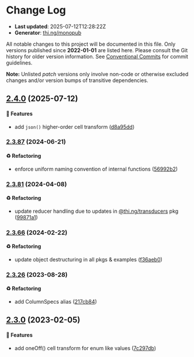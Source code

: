 # Change Log

- **Last updated**: 2025-07-12T12:28:22Z
- **Generator**: [thi.ng/monopub](https://thi.ng/monopub)

All notable changes to this project will be documented in this file.
Only versions published since **2022-01-01** are listed here.
Please consult the Git history for older version information.
See [Conventional Commits](https://conventionalcommits.org/) for commit guidelines.

**Note:** Unlisted _patch_ versions only involve non-code or otherwise excluded changes
and/or version bumps of transitive dependencies.

## [2.4.0](https://github.com/thi-ng/umbrella/tree/@thi.ng/csv@2.4.0) (2025-07-12)

#### 🚀 Features

- add `json()` higher-order cell transform ([d8a95dd](https://github.com/thi-ng/umbrella/commit/d8a95dd))

### [2.3.87](https://github.com/thi-ng/umbrella/tree/@thi.ng/csv@2.3.87) (2024-06-21)

#### ♻️ Refactoring

- enforce uniform naming convention of internal functions ([56992b2](https://github.com/thi-ng/umbrella/commit/56992b2))

### [2.3.81](https://github.com/thi-ng/umbrella/tree/@thi.ng/csv@2.3.81) (2024-04-08)

#### ♻️ Refactoring

- update reducer handling due to updates in [@thi.ng/transducers](https://github.com/thi-ng/umbrella/tree/main/packages/transducers) pkg ([99871a1](https://github.com/thi-ng/umbrella/commit/99871a1))

### [2.3.66](https://github.com/thi-ng/umbrella/tree/@thi.ng/csv@2.3.66) (2024-02-22)

#### ♻️ Refactoring

- update object destructuring in all pkgs & examples ([f36aeb0](https://github.com/thi-ng/umbrella/commit/f36aeb0))

### [2.3.26](https://github.com/thi-ng/umbrella/tree/@thi.ng/csv@2.3.26) (2023-08-28)

#### ♻️ Refactoring

- add ColumnSpecs alias ([217cb84](https://github.com/thi-ng/umbrella/commit/217cb84))

## [2.3.0](https://github.com/thi-ng/umbrella/tree/@thi.ng/csv@2.3.0) (2023-02-05)

#### 🚀 Features

- add oneOff() cell transform for enum like values ([7c297db](https://github.com/thi-ng/umbrella/commit/7c297db))
